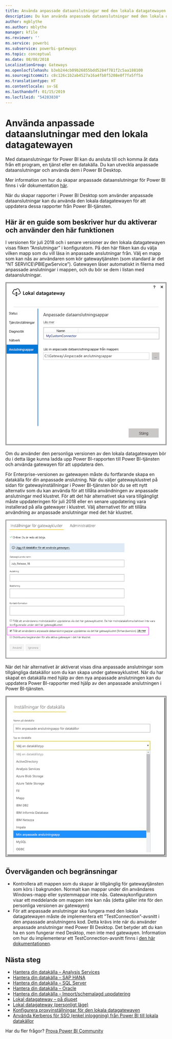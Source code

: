 ```yaml
---
title: Använda anpassade dataanslutningar med den lokala datagatewayen
description: Du kan använda anpassade dataanslutningar med den lokala datagatewayen.
author: mgblythe
ms.author: mblythe
manager: kfile
ms.reviewer: ''
ms.service: powerbi
ms.subservice: powerbi-gateways
ms.topic: conceptual
ms.date: 08/08/2018
LocalizationGroup: Gateways
ms.openlocfilehash: b3eb244cb09b26855bdd5284f781f2c5aa188100
ms.sourcegitcommit: c8c126c1b2ab4527a16a4fb8f5208e0f7fa5ff5a
ms.translationtype: HT
ms.contentlocale: sv-SE
ms.lasthandoff: 01/15/2019
ms.locfileid: "54283838"
---
```

# <a name="use-custom-data-connectors-with-the-on-premises-data-gateway"></a>Använda anpassade dataanslutningar med den lokala datagatewayen

Med dataanslutningar för Power BI kan du ansluta till och komma åt data från ett program, en tjänst eller en datakälla. Du kan utveckla anpassade dataanslutningar och använda dem i Power BI Desktop.

Mer information om hur du skapar anpassade dataanslutningar för Power BI finns i vår dokumentation [här](http://aka.ms/dataconnectors).

När du skapar rapporter i Power BI Desktop som använder anpassade dataanslutningar kan du använda den lokala datagatewayen för att uppdatera dessa rapporter från Power BI-tjänsten.

## <a name="here-is-a-guide-on-how-to-enable-and-use-this-capability"></a>Här är en guide som beskriver hur du aktiverar och använder den här funktionen

I versionen för juli 2018 och i senare versioner av den lokala datagatewayen visas fliken ”Anslutningar” i konfiguratorn. På den här fliken kan du välja vilken mapp som du vill läsa in anpassade anslutningar från. Välj en mapp som kan nås av användaren som kör gatewaytjänsten (som standard är det ”NT SERVICE\PBIEgwService”). Gatewayen läser automatiskt in filerna med anpassade anslutningar i mappen, och du bör se dem i listan med dataanslutningar.

![Anpassad anslutning 1](media/service-gateway-custom-connectors/gateway-onprem-customconnector1.png)

Om du använder den personliga versionen av den lokala datagatewayen bör du i detta läge kunna ladda upp Power BI-rapporten till Power BI-tjänsten och använda gatewayen för att uppdatera den.

För Enterprise-versionen av gatewayen måste du fortfarande skapa en datakälla för din anpassade anslutning. När du väljer gatewayklustret på sidan för gatewayinställningar i Power BI-tjänsten bör du se ett nytt alternativ som du kan använda för att tillåta användningen av anpassade anslutningar med klustret. För att det här alternativet ska vara tillgängligt måste uppdateringen för juli 2018 eller en senare uppdatering vara installerad på alla gatewayer i klustret. Välj alternativet för att tillåta användning av anpassade anslutningar med det här klustret.

![Anpassad anslutning 2](media/service-gateway-custom-connectors/gateway-onprem-customconnector2.png)

När det här alternativet är aktiverat visas dina anpassade anslutningar som tillgängliga datakällor som du kan skapa under gatewayklustret. När du har skapat en datakälla med hjälp av den nya anpassade anslutningen kan du uppdatera Power BI-rapporter med hjälp av den anpassade anslutningen i Power BI-tjänsten.

![Anpassad anslutning 3](media/service-gateway-custom-connectors/gateway-onprem-customconnector3.png)

## <a name="considerations-and-limitations"></a>Överväganden och begränsningar

* Kontrollera att mappen som du skapar är tillgänglig för gatewaytjänsten som körs i bakgrunden. Normalt kan mappar under din användares Windows-mapp eller systemmappar inte nås. Gatewaykonfiguratorn visar ett meddelande om mappen inte kan nås (detta gäller inte för den personliga versionen av gatewayen)
* För att anpassade anslutningar ska fungera med den lokala datagatewayen måste de implementera ett ”TestConnection”-avsnitt i den anpassade anslutningens kod. Detta krävs inte när du använder anpassade anslutningar med Power BI Desktop. Det betyder att du kan ha en som fungerar med Desktop, men inte med gatewayen. Information om hur du implementerar ett TestConnection-avsnitt finns i [den här dokumentationen](https://github.com/Microsoft/DataConnectors/blob/master/docs/m-extensions.md#implementing-testconnection-for-gateway-support).

## <a name="next-steps"></a>Nästa steg

* [Hantera din datakälla – Analysis Services](service-gateway-enterprise-manage-ssas.md)  
* [Hantera din datakälla – SAP HANA](service-gateway-enterprise-manage-sap.md)  
* [Hantera din datakälla – SQL Server](service-gateway-enterprise-manage-sql.md)  
* [Hantera din datakälla – Oracle](service-gateway-onprem-manage-oracle.md)  
* [Hantera din datakälla – Import/schemalagd uppdatering](service-gateway-enterprise-manage-scheduled-refresh.md)  
* [Lokal datagateway – på djupet](service-gateway-onprem-indepth.md)  
* [Lokal datagateway (personligt läge)](service-gateway-personal-mode.md)
* [Konfigurera proxyinställningar för den lokala datagatewayen](service-gateway-proxy.md)  
* [Använda Kerberos för SSO (enkel inloggning) från Power BI till lokala datakällor](service-gateway-sso-kerberos.md)  

Har du fler frågor? [Prova Power BI Community](http://community.powerbi.com/)
